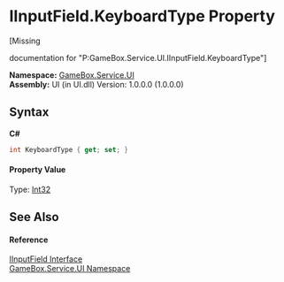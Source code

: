 # IInputField.KeyboardType Property 
 

\[Missing <summary> documentation for "P:GameBox.Service.UI.IInputField.KeyboardType"\]

**Namespace:**&nbsp;<a href="6561cbd8-2bda-7a52-d42a-1887a2a36ffd">GameBox.Service.UI</a><br />**Assembly:**&nbsp;UI (in UI.dll) Version: 1.0.0.0 (1.0.0.0)

## Syntax

**C#**<br />
``` C#
int KeyboardType { get; set; }
```


#### Property Value
Type: <a href="http://msdn2.microsoft.com/zh-cn/library/td2s409d" target="_blank">Int32</a>

## See Also


#### Reference
<a href="c7fe181c-fa18-4fa9-da7e-22faf94880b2">IInputField Interface</a><br /><a href="6561cbd8-2bda-7a52-d42a-1887a2a36ffd">GameBox.Service.UI Namespace</a><br />